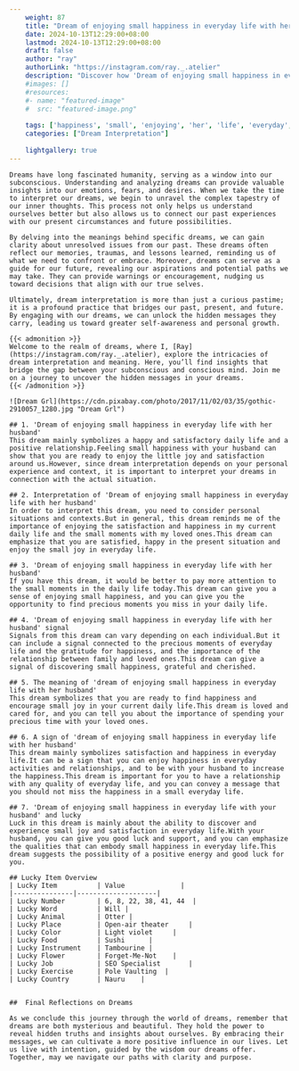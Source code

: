 ```yaml
---
    weight: 87
    title: "Dream of enjoying small happiness in everyday life with her husband"  # Assuming 'title' column exists
    date: 2024-10-13T12:29:00+08:00
    lastmod: 2024-10-13T12:29:00+08:00
    draft: false
    author: "ray"
    authorLink: "https://instagram.com/ray._.atelier"
    description: "Discover how 'Dream of enjoying small happiness in everyday life with her husband' can interpret your future and uncover its significant meanings in your life."
    #images: []
    #resources:
    #- name: "featured-image"
    #  src: "featured-image.png"
    
    tags: ['happiness', 'small', 'enjoying', 'her', 'life', 'everyday', 'Dream', 'husband', 'in', 'of', 'with']
    categories: ["Dream Interpretation"]
    
    lightgallery: true
---
```

    
    Dreams have long fascinated humanity, serving as a window into our subconscious. Understanding and analyzing dreams can provide valuable insights into our emotions, fears, and desires. When we take the time to interpret our dreams, we begin to unravel the complex tapestry of our inner thoughts. This process not only helps us understand ourselves better but also allows us to connect our past experiences with our present circumstances and future possibilities.
    
    By delving into the meanings behind specific dreams, we can gain clarity about unresolved issues from our past. These dreams often reflect our memories, traumas, and lessons learned, reminding us of what we need to confront or embrace. Moreover, dreams can serve as a guide for our future, revealing our aspirations and potential paths we may take. They can provide warnings or encouragement, nudging us toward decisions that align with our true selves.
    
    Ultimately, dream interpretation is more than just a curious pastime; it is a profound practice that bridges our past, present, and future. By engaging with our dreams, we can unlock the hidden messages they carry, leading us toward greater self-awareness and personal growth.
    
    {{< admonition >}}
    Welcome to the realm of dreams, where I, [Ray](https://instagram.com/ray._.atelier), explore the intricacies of dream interpretation and meaning. Here, you’ll find insights that bridge the gap between your subconscious and conscious mind. Join me on a journey to uncover the hidden messages in your dreams.
    {{< /admonition >}}
    
    ![Dream Grl](https://cdn.pixabay.com/photo/2017/11/02/03/35/gothic-2910057_1280.jpg "Dream Grl")
    
    ## 1. 'Dream of enjoying small happiness in everyday life with her husband'
    This dream mainly symbolizes a happy and satisfactory daily life and a positive relationship.Feeling small happiness with your husband can show that you are ready to enjoy the little joy and satisfaction around us.However, since dream interpretation depends on your personal experience and context, it is important to interpret your dreams in connection with the actual situation.
    
    ## 2. Interpretation of 'Dream of enjoying small happiness in everyday life with her husband'
    In order to interpret this dream, you need to consider personal situations and contexts.But in general, this dream reminds me of the importance of enjoying the satisfaction and happiness in my current daily life and the small moments with my loved ones.This dream can emphasize that you are satisfied, happy in the present situation and enjoy the small joy in everyday life.
    
    ## 3. 'Dream of enjoying small happiness in everyday life with her husband'
    If you have this dream, it would be better to pay more attention to the small moments in the daily life today.This dream can give you a sense of enjoying small happiness, and you can give you the opportunity to find precious moments you miss in your daily life.
    
    ## 4. 'Dream of enjoying small happiness in everyday life with her husband' signal
    Signals from this dream can vary depending on each individual.But it can include a signal connected to the precious moments of everyday life and the gratitude for happiness, and the importance of the relationship between family and loved ones.This dream can give a signal of discovering small happiness, grateful and cherished.
    
    ## 5. The meaning of 'dream of enjoying small happiness in everyday life with her husband'
    This dream symbolizes that you are ready to find happiness and encourage small joy in your current daily life.This dream is loved and cared for, and you can tell you about the importance of spending your precious time with your loved ones.
    
    ## 6. A sign of 'dream of enjoying small happiness in everyday life with her husband'
    This dream mainly symbolizes satisfaction and happiness in everyday life.It can be a sign that you can enjoy happiness in everyday activities and relationships, and to be with your husband to increase the happiness.This dream is important for you to have a relationship with any quality of everyday life, and you can convey a message that you should not miss the happiness in a small everyday life.
    
    ## 7. 'Dream of enjoying small happiness in everyday life with your husband' and lucky
    Luck in this dream is mainly about the ability to discover and experience small joy and satisfaction in everyday life.With your husband, you can give you good luck and support, and you can emphasize the qualities that can embody small happiness in everyday life.This dream suggests the possibility of a positive energy and good luck for you.
    
    ## Lucky Item Overview
    | Lucky Item          | Value              |
    |---------------|--------------------|
    | Lucky Number        | 6, 8, 22, 38, 41, 44  |
    | Lucky Word          | Will |
    | Lucky Animal        | Otter |
    | Lucky Place         | Open-air theater     |
    | Lucky Color         | Light violet     |
    | Lucky Food          | Sushi      |
    | Lucky Instrument    | Tambourine |
    | Lucky Flower        | Forget-Me-Not    |
    | Lucky Job           | SEO Specialist       |
    | Lucky Exercise      | Pole Vaulting  |
    | Lucky Country       | Nauru    |
    
    
    ##  Final Reflections on Dreams
    
    As we conclude this journey through the world of dreams, remember that dreams are both mysterious and beautiful. They hold the power to reveal hidden truths and insights about ourselves. By embracing their messages, we can cultivate a more positive influence in our lives. Let us live with intention, guided by the wisdom our dreams offer. Together, may we navigate our paths with clarity and purpose.
    